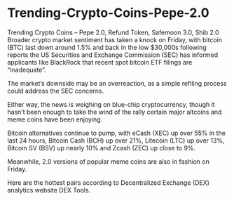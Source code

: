 # Trending-Crypto-Coins-Pepe-2.0
Trending Crypto Coins – Pepe 2.0, Refund Token, Safemoon 3.0, Shib 2.0
Broader crypto market sentiment has taken a knock on Friday, with bitcoin (BTC) last down around 1.5% and back in the low $30,000s following reports the US Securities and Exchange Commission (SEC) has informed applicants like BlackRock that recent spot bitcoin ETF filings are “inadequate”.

The market’s downside may be an overreaction, as a simple refiling process could address the SEC concerns.

Either way, the news is weighing on blue-chip cryptocurrency, though it hasn’t been enough to take the wind of the rally certain major altcoins and meme coins have been enjoying.

Bitcoin alternatives continue to pump, with eCash (XEC) up over 55% in the last 24 hours, Bitcoin Cash (BCH) up over 21%, Litecoin (LTC) up over 13%, Bitcoin SV (BSV) up nearly 10% and Zcash (ZEC) up close to 9%.

Meanwhile, 2.0 versions of popular meme coins are also in fashion on Friday.

Here are the hottest pairs according to Decentralized Exchange (DEX) analytics website DEX Tools.
